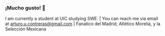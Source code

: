 ### ¡Mucho gusto! 👋

I am currently a student at UIC studying SWE. |
You can reach me via email at arturo.u.contreras@gmail.com |
Fanatico del Madrid, Atlético Morelia, y la Selección Mexicana

<!--
**arturo-u-contreras/arturo-u-contreras** is a ✨ _special_ ✨ repository because its `README.md` (this file) appears on your GitHub profile.

Here are some ideas to get you started:

- 🔭 I’m currently working on ...
- 🌱 I’m currently learning ...
- 👯 I’m looking to collaborate on ...
- 🤔 I’m looking for help with ...
- 💬 Ask me about ...
- 📫 How to reach me: ...
- 😄 Pronouns: ...
- ⚡ Fun fact: ...
-->

